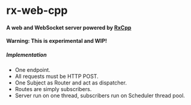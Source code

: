 rx-web-cpp
==========

#### A web and WebSocket server powered by [RxCpp](https://github.com/Reactive-Extensions/RxCpp)

__Warning: This is experimental and WIP!__
##### Implementation

* One endpoint.
* All requests must be HTTP POST.
* One Subject as Router and act as dispatcher.
* Routes are simply subscribers.
* Server run on one thread, subscribers run on Scheduler thread pool.
